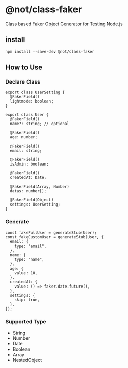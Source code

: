 # @not/class-faker

Class based Faker Object Generator for Testing Node.js

## install

```
npm install --save-dev @not/class-faker
```

## How to Use

### Declare Class

```
export class UserSetting {
  @FakerField()
  lightmode: boolean;
}

export class User {
  @FakerField()
  name?: string; // optional

  @FakerField()
  age: number;

  @FakerField()
  email: string;

  @FakerField()
  isAdmin: boolean;

  @FakerField()
  createdAt: Date;

  @FakerField(Array, Number)
  datas: number[];

  @FakerField(Object)
  settings: UserSetting;
}

```

### Generate

```
const fakeFullUser = generateStub(User);
const fakeCustomUser = generateStub(User, {
  email: {
    type: "email",
  },
  name: {
    type: "name",
  },
  age: {
    value: 10,
  },
  createdAt: {
    value: () => faker.date.future(),
  },
  settings: {
    skip: true,
  },
});
```

### Supported Type

- String
- Number
- Date
- Boolean
- Array
- NestedObject
